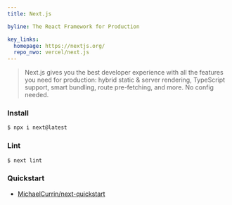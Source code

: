 ```yaml
---
title: Next.js

byline: The React Framework for Production

key_links:
  homepage: https://nextjs.org/
  repo_nwo: vercel/next.js
---
```


> Next.js gives you the best developer experience with all the features you need for production: hybrid static & server rendering, TypeScript support, smart bundling, route pre-fetching, and more. No config needed.


### Install

```sh
$ npx i next@latest
```


### Lint

```sh
$ next lint
```


### Quickstart

- [MichaelCurrin/next-quickstart](https://github.com/MichaelCurrin/next-quickstart)
